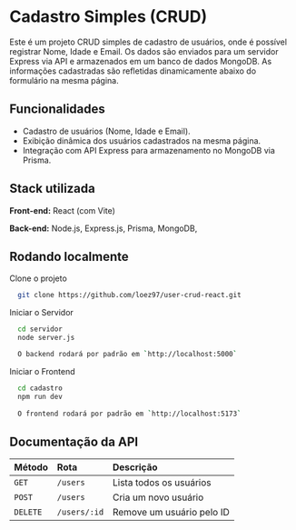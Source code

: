 
# Cadastro Simples (CRUD)

Este é um projeto CRUD simples de cadastro de usuários, onde é possível registrar Nome, Idade e Email. Os dados são enviados para um servidor Express via API e armazenados em um banco de dados MongoDB. As informações cadastradas são refletidas dinamicamente abaixo do formulário na mesma página.
## Funcionalidades

- Cadastro de usuários (Nome, Idade e Email).
- Exibição dinâmica dos usuários cadastrados na mesma página.
- Integração com API Express para armazenamento no MongoDB via Prisma.
## Stack utilizada

**Front-end:** React (com Vite)

**Back-end:** Node.js, Express.js, Prisma, MongoDB,
## Rodando localmente

Clone o projeto

```bash
  git clone https://github.com/loez97/user-crud-react.git
```

Iniciar o Servidor

```bash
  cd servidor
  node server.js

  O backend rodará por padrão em `http://localhost:5000`
```

Iniciar o Frontend

```bash
  cd cadastro
  npm run dev
  
  O frontend rodará por padrão em `http://localhost:5173`
```
## Documentação da API


| Método   | Rota       | Descrição                           |
| :---------- | :--------- | :---------------------------------- |
| `GET` | `/users` | Lista todos os usuários |
| `POST` | `/users` | Cria um novo usuário |
| `DELETE` | `/users/:id` | Remove um usuário pelo ID |

